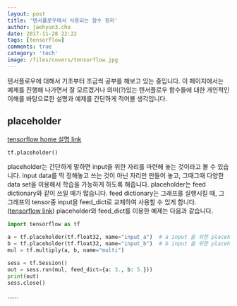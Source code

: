 ```yaml
---
layout: post
title: '텐서플로우에서 사용되는 함수 정리'
author: jaehyun3.cho
date: 2017-11-28 22:22
tags: [tensorflow]
comments: true
category: 'tech'
image: /files/covers/tensorflow.jpg
---
```


텐서플로우에 대해서 기초부터 조금씩 공부를 해보고 있는 중입니다. 이 페이지에서는 예제를 진행해 나가면서 잘 모르겠거나 의미(?)있는 텐서플로우 함수들에 대한 개인적인 이해를 바탕으로한 설명과 예제를 간단하게 적어볼 생각입니다.

## placeholder

[tensorflow home 설명 link](https://www.tensorflow.org/api_docs/python/tf/placeholder)
```python
tf.placeholder()
```

placeholder는 간단하게 말하면 input을 위한 자리를 마련해 놓는 것이라고 볼 수 있습니다. input data를 딱 정해놓고 쓰는 것이 아닌 자리만 만들어 놓고, 그때그때 다양한 data set을 이용해서 학습을 가능하게 하도록 해줍니다. placeholder는 feed dictionary와 같이 쓰일 때가 많습니다. feed dictionary는 그래프를 실행시킬 때, 그 그래프의 tensor중 input을 feed_dict로 교체하여 사용할 수 있게 합니다.([tensorflow link](https://www.tensorflow.org/api_guides/python/reading_data#Feeding)) placeholder와 feed_dict를 이용한 예제는 다음과 같습니다.
```python
import tensorflow as tf

a = tf.placeholder(tf.float32, name="input_a")  # a input 을 위한 placeholder 생성
b = tf.placeholder(tf.float32, name="input_b")  # b input 을 위한 placeholder 생성
mul = tf.multiply(a, b, name="multi")

sess = tf.Session()
out = sess.run(mul, feed_dict={a: 3., b: 5.}))
print(out)
sess.close()
```


......